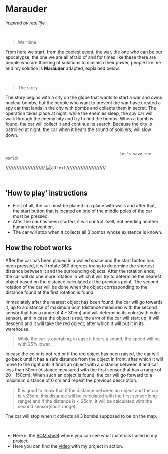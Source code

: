 # Marauder
*inspired by real life*

<br>


> War time <br>

From here we start, from the coolest event, the war, the one who can be our apocalypse, the one we are all afraid of and for times like these there are people who are thinking of solutions to diminish their power, people like me and my solution is **Marauder** adapted, explained below.

<br>

> The story <br>

The story begins with a city on the globe that wants to start a war and owns nuclear bombs, but the people who want to prevent the war have created a spy car that lands in the city with bombs and collects them in secret.
The operation takes place at night, while the enemies sleep, the spy car will walk through the enemy city and try to find the bombs. When a bomb is found, the car will collect it and continue its search.
Because the city is patrolled at night, the car when it hears the sound of soldiers, will slow down.

<br>

                                                       Let's save the world!
                                                                                
                                                                                
///////////////////////// ![alt text](https://i.ibb.co/6WJT58v/4.jpg) /////////////////////////
                                                                                
                                                                                
<br>

## 'How to play' instructions
 - First of all, the car must be placed in a place with walls and after that, the start button that is located on one of the middle poles of the car must be pressed.
 - After the car has been started, it will control itself, not needing another human intervention.
 - The car will stop when it collects all 3 bombs whose existence is known.

                                         
## How the robot works
After the car has been placed in a walled space and the start button has been pressed, it will rotate 360 degrees trying to determine the shortest distance between it and the surrounding objects. After the rotation ends, the car will do one more rotation in which it will try to determine the nearest object based on the distance calculated at the previous point. The second rotation of the car will be done when the object corresponding to the distance found at the first rotation is found.<br>

Immediately after the nearest object has been found, the car will go towards it, up to a distance of maximum 6cm (distance measured with the second sensor that has a range of 4 - 30cm) and will determine its color(with color sensor), and in case the object is red, the arm of the car will start up, it will descend and it will take the red object, after which it will put it in its warehouse.

> While the car is operating, in case it hears a sound, the speed will be with 25% lower.

In case the color is not red or if the red object has been raised, the car will go back until it has a safe distance from the object in front, after which it will move to the right until it finds an object with a distance between it and car less than 50cm (distance measured with the first sensor that has a range of 20 - 150cm). When such an object is found, the car will go forward to a maximum distance of 6 cm and repeat the previous description.

> It is good to know that if the distance between an object and the car is > 25cm, this distance will be calculated with the first sensor(long range) and if the distance is < 25cm, it will be calculated with the second sensor(short range).

The car will stop when it collects all 3 bombs supposed to be on the map.

<br>

- Here is the  [BOM sheet](https://docs.google.com/spreadsheets/d/1Htry010sDG5Vxl1XxuDkIDsEU6a6pIBbHVVmY9l-o_E/edit#gid=1410515179) where you can see what materials I used in my project.
- Here you can find the [video](https://www.youtube.com/watch?v=KrSa0eRxCjA) with my project in action.
